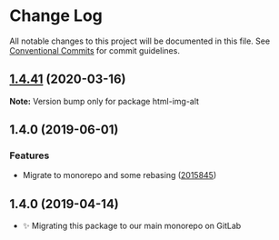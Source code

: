 # Change Log

All notable changes to this project will be documented in this file.
See [Conventional Commits](https://conventionalcommits.org) for commit guidelines.

## [1.4.41](https://gitlab.com/codsen/codsen/compare/html-img-alt@1.4.40...html-img-alt@1.4.41) (2020-03-16)

**Note:** Version bump only for package html-img-alt





## 1.4.0 (2019-06-01)

### Features

- Migrate to monorepo and some rebasing ([2015845](https://gitlab.com/codsen/codsen/commit/2015845))

## 1.4.0 (2019-04-14)

- ✨ Migrating this package to our main monorepo on GitLab
